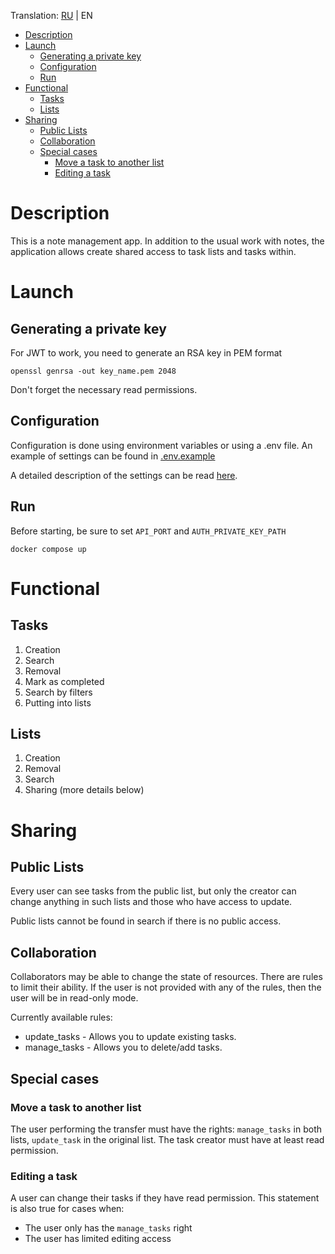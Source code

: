 Translation: [RU](./README_ru.md) | EN

<!-- TOC -->
* [Description](#description)
* [Launch](#launch)
  * [Generating a private key](#generating-a-private-key)
  * [Configuration](#configuration)
  * [Run](#run)
* [Functional](#functional)
  * [Tasks](#tasks)
  * [Lists](#lists)
* [Sharing](#sharing)
  * [Public Lists](#public-lists)
  * [Collaboration](#collaboration)
  * [Special cases](#special-cases)
    * [Move a task to another list](#move-a-task-to-another-list)
    * [Editing a task](#editing-a-task)
<!-- TOC -->

# Description

This is a note management app.
In addition to the usual work with notes, the application allows
create shared access to task lists and tasks within.

# Launch

## Generating a private key

For JWT to work, you need to generate an RSA key in PEM format

```
openssl genrsa -out key_name.pem 2048
```

Don't forget the necessary read permissions.

## Configuration

Configuration is done using environment variables or
using a .env file. An example of settings can be found in [.env.example](./.env.example)

A detailed description of the settings can be read [here](./docs/CONFIG.md).

## Run

Before starting, be sure to set `API_PORT` and `AUTH_PRIVATE_KEY_PATH`

```
docker compose up
```

# Functional

## Tasks

1. Creation
2. Search
3. Removal
4. Mark as completed
5. Search by filters
6. Putting into lists

## Lists

1. Creation
2. Removal
3. Search
4. Sharing (more details below)

# Sharing

## Public Lists

Every user can see tasks from the public list,
but only the creator can change anything in such lists and
those who have access to update.

Public lists cannot be found in search if there is no public access.

## Collaboration

Collaborators may be able to change the state of resources.
There are rules to limit their ability.
If the user is not provided with any of the rules, then the user will be in read-only mode.

Currently available rules:

- update_tasks - Allows you to update existing tasks.
- manage_tasks - Allows you to delete/add tasks.

## Special cases

### Move a task to another list

The user performing the transfer must have the rights: `manage_tasks` in both
lists, `update_task` in the original list.
The task creator must have at least read permission.

### Editing a task

A user can change their tasks if they have read permission.
This statement is also true for cases when:

- The user only has the `manage_tasks` right
- The user has limited editing access
